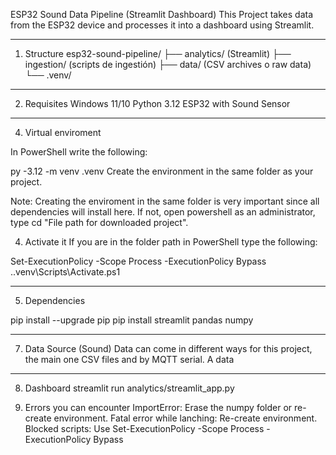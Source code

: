 ESP32 Sound Data Pipeline (Streamlit Dashboard)
This Project takes data from the ESP32 device and processes it into a dashboard using Streamlit. 

-------------------------------------------------------------------------------------------------------------------------------------------------------------------------------

1. Structure
esp32-sound-pipeline/
├── analytics/ (Streamlit)
├── ingestion/ (scripts de ingestión)
├── data/ (CSV archives o raw data)
└── .venv/

-------------------------------------------------------------------------------------------------------------------------------------------------------------------------------

2. Requisites
Windows 11/10
Python 3.12
ESP32 with Sound Sensor

-------------------------------------------------------------------------------------------------------------------------------------------------------------------------------

4. Virtual enviroment

In PowerShell write the following:

py -3.12 -m venv .venv
Create the environment in the same folder as your project. 

Note: Creating the enviroment in the same folder is very important since all dependencies will install here. If not, open powershell as an administrator, type cd "File path for downloaded project".

4. Activate it
If you are in the folder path in PowerShell type the following: 

Set-ExecutionPolicy -Scope Process -ExecutionPolicy Bypass
.\.venv\Scripts\Activate.ps1

-------------------------------------------------------------------------------------------------------------------------------------------------------------------------------

5. Dependencies
   
pip install --upgrade pip
pip install streamlit pandas numpy

-------------------------------------------------------------------------------------------------------------------------------------------------------------------------------

7. Data Source (Sound)
Data can come in different ways for this project, the main one CSV files and by MQTT serial. A data 

-------------------------------------------------------------------------------------------------------------------------------------------------------------------------------

8. Dashboard
streamlit run analytics/streamlit_app.py

10. Errors you can encounter
ImportError: Erase the numpy folder or re-create environment. 
Fatal error while lanching: Re-create environment.
Blocked scripts: Use Set-ExecutionPolicy -Scope Process -ExecutionPolicy Bypass

